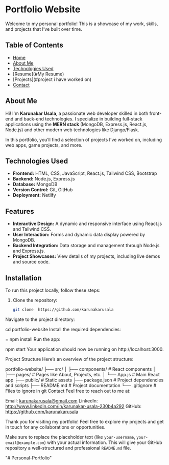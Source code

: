<!-- <h2 align="center">
  Portfolio Website - v2.0<br/>
  <a href="https://soumyajit.vercel.app/" target="_blank">soumyajit.tech</a>
</h2>
<div align="center">
  <img alt="Demo" src="./Images/readme-img1.png" />
</div>

<br/>

<center>

[![forthebadge](https://forthebadge.com/images/badges/built-with-love.svg)](https://forthebadge.com) &nbsp;
[![forthebadge](https://forthebadge.com/images/badges/made-with-javascript.svg)](https://forthebadge.com) &nbsp;
[![forthebadge](https://forthebadge.com/images/badges/open-source.svg)](https://forthebadge.com) &nbsp;
![GitHub Repo stars](https://img.shields.io/github/stars/soumyajit4419/Portfolio?color=red&logo=github&style=for-the-badge) &nbsp;
![GitHub forks](https://img.shields.io/github/forks/soumyajit4419/Portfolio?color=red&logo=github&style=for-the-badge)

</center>

<h3 align="center">
    🔹
    <a href="https://github.com/soumyajit4419/Portfolio/issues">Report Bug</a> &nbsp; &nbsp;
    🔹
    <a href="https://github.com/soumyajit4419/Portfolio/issues">Request Feature</a>
</h3>

## TL;DR

You can fork this repo to modify and make changes of your own. Please give me proper credit by linking back to [Soumyajit4419](https://github.com/soumyajit4419/Portfolio). Thanks!

## Built With

My personal portfolio <a href="https://soumyajit.vercel.app/" target="_blank">soumyajit.tech</a> which features some of my github projects as well as my resume and technical skills.<br/>

This project was built using these technologies.

- React.js
- Node.js
- Express.js
- CSS3
- VsCode
- Vercel

## Features

**📖 Multi-Page Layout**

**🎨 Styled with React-Bootstrap and Css with easy to customize colors**

**📱 Fully Responsive**

## Getting Started

Clone down this repository. You will need `node.js` and `git` installed globally on your machine.

## 🛠 Installation and Setup Instructions

1. Installation: `npm install`

2. In the project directory, you can run: `npm start`

Runs the app in the development mode.\
Open [http://localhost:3000](http://localhost:3000) to view it in the browser.
The page will reload if you make edits.

## Usage Instructions

Open the project folder and Navigate to `/src/components/`. <br/>
You will find all the components used and you can edit your information accordingly.

### Show your support

Give a ⭐ if you like this website!

<a href="https://www.buymeacoffee.com/soumyajit4419" target="_blank"><img src="https://cdn.buymeacoffee.com/buttons/v2/default-violet.png" alt="Buy Me A Coffee" height= "60px" width= "217px" ></a> -->
# Portfolio Website

Welcome to my personal portfolio! This is a showcase of my work, skills, and projects that I’ve built over time.

## Table of Contents
- [Home](#Introduction)
- [About Me](#about-me)
- [Technologies Used](#technologies-used)
- [Resume](#My Resume)
- [Projects](#project i have worked on)
- [Contact](#contact)

## About Me
Hi! I'm **Karunakar Usala**, a passionate web developer skilled in both front-end and back-end technologies. I specialize in building full-stack applications using the **MERN stack** (MongoDB, Express.js, React.js, Node.js) and other modern web technologies like Django/Flask.

In this portfolio, you’ll find a selection of projects I’ve worked on, including web apps, game projects, and more.

## Technologies Used
- **Frontend:** HTML, CSS, JavaScript, React.js, Tailwind CSS, Bootstrap
- **Backend:** Node.js, Express.js
- **Database:** MongoDB
- **Version Control:** Git, GitHub
- **Deployment:** Netlify

## Features
- **Interactive Design:** A dynamic and responsive interface using React.js and Tailwind CSS.
- **User Interaction:** Forms and dynamic data display powered by MongoDB.
- **Backend Integration:** Data storage and management through Node.js and Express.js.
- **Project Showcases:** View details of my projects, including live demos and source code.

## Installation

To run this project locally, follow these steps:

1. Clone the repository:
   ```bash
   git clone  https://github.com/karunakarusala

Navigate to the project directory:


cd portfolio-website
Install the required dependencies:

=
npm install
Run the app:


npm start
Your application should now be running on http://localhost:3000.

Project Structure
Here’s an overview of the project structure:

portfolio-website/
├── src/
│   ├── components/         # React components
│   ├── pages/              # Pages like About, Projects, etc.
│   └── App.js              # Main React app
├── public/                 # Static assets
├── package.json            # Project dependencies and scripts
├── README.md               # Project documentation
└── .gitignore              # Files to ignore in git
Contact
Feel free to reach out to me at:

Email: karunakarusala@gmail.com
LinkedIn: http://www.linkedin.com/in/karunakar-usala-230b4a292
GitHub: https://github.com/karunakarusala

Thank you for visiting my portfolio! Feel free to explore my projects and get in touch for any collaborations or opportunities.

Make sure to replace the placeholder text (like `your-username`, `your-email@example.com`) with your actual information. This will give your GitHub repository a well-structured and professional `README.md` file.










"# Personal-Portfolio" 
